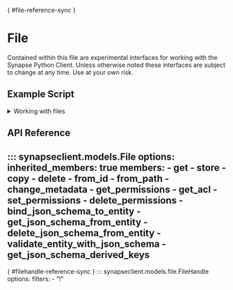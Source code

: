 [](){ #file-reference-sync }
# File

Contained within this file are experimental interfaces for working with the Synapse Python
Client. Unless otherwise noted these interfaces are subject to change at any time. Use
at your own risk.

## Example Script

<details class="quote">
  <summary>Working with files</summary>

```python
{!docs/scripts/object_orientated_programming_poc/oop_poc_file.py!}
```
</details>

## API Reference

::: synapseclient.models.File
    options:
        inherited_members: true
        members:
        - get
        - store
        - copy
        - delete
        - from_id
        - from_path
        - change_metadata
        - get_permissions
        - get_acl
        - set_permissions
        - delete_permissions
        - bind_json_schema_to_entity
        - get_json_schema_from_entity
        - delete_json_schema_from_entity
        - validate_entity_with_json_schema
        - get_json_schema_derived_keys
---
[](){ #filehandle-reference-sync }
::: synapseclient.models.file.FileHandle
    options:
      filters:
      - "!"
